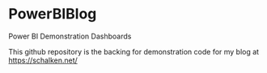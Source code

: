 # PowerBIBlog
Power BI Demonstration Dashboards

This github repository is the backing for demonstration code for my blog at https://schalken.net/
